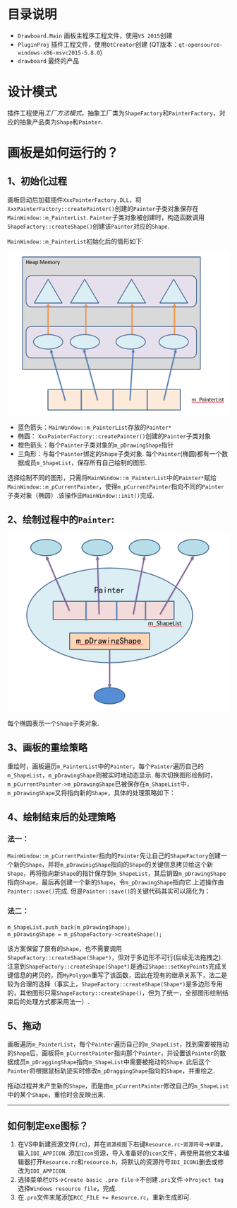 # 目录说明
- `Drawboard.Main` 画板主程序工程文件，使用`VS 2015`创建
- `PluginProj` 插件工程文件，使用`QtCreator`创建 (QT版本：`qt-opensource-windows-x86-msvc2015-5.8.0`)
- `drawboard` 最终的产品

# 设计模式
插件工程使用*工厂方法模式*，抽象工厂类为`ShapeFactory`和`PainterFactory`，对应的抽象产品类为`Shape`和`Painter`.

# 画板是如何运行的？
## 1、初始化过程
画板启动后加载插件`XxxPainterFactory.DLL`，将`XxxPainterFactory::createPainter()`创建的`Painter`子类对象保存在`MainWindow::m_PainterList`. `Painter`子类对象被创建时，构造函数调用`ShapeFactory::createShape()`创建该`Painter`对应的`Shape`.

`MainWindow::m_PainterList`初始化后的情形如下:

![](screenshot/m_PainterList.png)

- 蓝色箭头：`MainWindow::m_PainterList`存放的`Painter*`
- 椭圆： `XxxPainterFactory::createPainter()`创建的`Painter`子类对象
- 橙色箭头：每个`Painter`子类对象的`m_pDrawingShape`指针
- 三角形：与每个`Painter`绑定的`Shape`子类对象.
每个`Painter`(椭圆)都有一个数据成员`m_ShapeList`，保存所有自己绘制的图形.

选择绘制不同的图形，只需将`MainWindow::m_PainterList`中的`Painter*`赋给`MainWindow::m_pCurrentPainter`，使得`m_pCurrentPainter`指向不同的`Painter`子类对象（椭圆）.该操作由`MainWindow::init()`完成.

## 2、绘制过程中的`Painter`:
![](screenshot/painter.png)

每个椭圆表示一个`Shape`子类对象.

## 3、画板的重绘策略
重绘时，画板遍历`m_PainterList`中的`Painter`，每个`Painter`遍历自己的`m_ShapeList`，`m_pDrawingShape`则被实时地动态显示. 每次切换图形绘制时，`m_pCurrentPainter->m_pDrawingShape`已被保存在`m_ShapeList`中，`m_pDrawingShape`又将指向新的`Shape`，具体的处理策略如下：

## 4、绘制结束后的处理策略
### 法一：
`MainWindow::m_pCurrentPainter`指向的`Painter`先让自己的`ShapeFactory`创建一个新的`Shape`，并将`m_pDrawinigShape`指向的`Shape`的关键信息拷贝给这个新`Shape`，再将指向新`Shape`的指针保存到`m_ShapeList`，其后销毁`m_pDrawingShape`指向`Shape`，最后再创建一个新的`Shape`，令`m_pDrawingShape`指向它.上述操作由`Painter::save()`完成. 但是`Painter::save()`的关键代码其实可以简化为：

### 法二：
```
m_ShapeList.push_back(m_pDrawingShape);
m_pDrawingShape = m_pShapeFactory->createShape();
```
该方案保留了原有的`Shape`，也不需要调用`ShapeFactory::createShape(Shape*)`，但对于多边形不可行(后续无法拖拽之). 注意到`ShapeFactory::createShape(Shape*)`是通过`Shape::setKeyPoints`完成关键信息的拷贝的，而`MyPolygon`重写了该函数，因此在现有的继承关系下，法二是较为合理的选择（事实上，`ShapeFactory::createShape(Shape*)`是多边形专用的，其他图形只需`ShapeFactory::createShape()`，但为了统一，全部图形绘制结束后的处理方式都采用法一）.

## 5、拖动
画板遍历`m_PainterList`，每个`Painter`遍历自己的`m_ShapeList`，找到需要被拖动的`Shape`后，画板将`m_pCurrentPainter`指向那个`Painter`，并设置该`Painter`的数据成员`m_pDraggingShape`指向`m_ShapeList`中需要被拖动的`Shape`. 此后这个`Painter`将根据鼠标轨迹实时修改`m_pDraggingShape`指向的`Shape`，并重绘之.

拖动过程并未产生新的`Shape`，而是由`m_pCurrentPainter`修改自己的`m_ShapeList`中的某个`Shape`，重绘时会反映出来.

----------

## 如何制定exe图标？
1. 在VS中新建资源文件(.rc)，并在`资源视图`下右键`Resource.rc`-`资源符号`->`新建`，输入`IDI_APPICON`. 添加`Icon`资源，导入准备好的`icon`文件，再使用其他文本编辑器打开`Resource.rc`和`resource.h`，将默认的资源符号`IDI_ICON1`删去或修改为`IDI_APPICON`.
2. 选择菜单栏`QT5`->`Create basic .pro file`->不创建`.pri`文件->`Project tag`选择`Windows resource file`，完成.
3. 在`.pro`文件末尾添加`RCC_FILE += Resource.rc`，重新生成即可.

